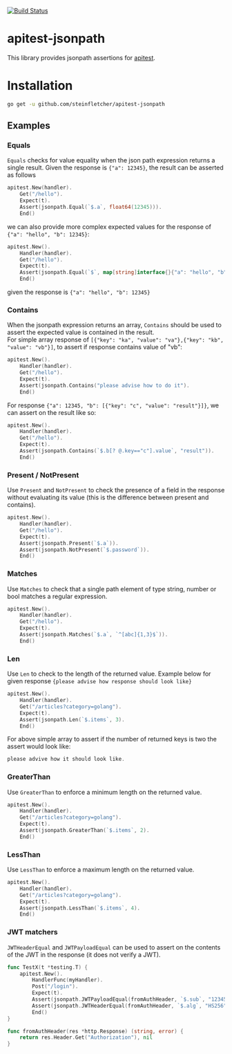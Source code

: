 [![Build Status](https://travis-ci.org/steinfletcher/apitest-jsonpath.svg?branch=master)](https://travis-ci.org/steinfletcher/apitest-jsonpath)

# apitest-jsonpath

This library provides jsonpath assertions for [apitest](https://github.com/steinfletcher/apitest).

# Installation

```bash
go get -u github.com/steinfletcher/apitest-jsonpath
```

## Examples

### Equals

`Equals` checks for value equality when the json path expression returns a single result. Given the response is `{"a": 12345}`, the result can be asserted as follows

```go
apitest.New(handler).
	Get("/hello").
	Expect(t).
	Assert(jsonpath.Equal(`$.a`, float64(12345))).
	End()
```

we can also provide more complex expected values for the response of `{"a": "hello", "b": 12345}`:

```go
apitest.New().
	Handler(handler).
	Get("/hello").
	Expect(t).
	Assert(jsonpath.Equal(`$`, map[string]interface{}{"a": "hello", "b": float64(12345)})).
	End()
```

given the response is `{"a": "hello", "b": 12345}`

### Contains

When the jsonpath expression returns an array, `Contains` should be used to assert the expected value is contained in the result. <br/>
For simple array response of `[{"key": "ka", "value": "va"},{"key": "kb", "value": "vb"}]`, to assert if response contains value of "vb":
```go
apitest.New().
	Handler(handler).
	Get("/hello").
	Expect(t).
	Assert(jsonpath.Contains("please advise how to do it").
	End()
```

For response `{"a": 12345, "b": [{"key": "c", "value": "result"}]}`, we can assert on the result like so:

```go
apitest.New().
	Handler(handler).
	Get("/hello").
	Expect(t).
	Assert(jsonpath.Contains(`$.b[? @.key=="c"].value`, "result")).
	End()
```

### Present / NotPresent

Use `Present` and `NotPresent` to check the presence of a field in the response without evaluating its value (this is the difference between present and contains).

```go
apitest.New().
	Handler(handler).
	Get("/hello").
	Expect(t).
	Assert(jsonpath.Present(`$.a`)).
	Assert(jsonpath.NotPresent(`$.password`)).
	End()
```

### Matches

Use `Matches` to check that a single path element of type string, number or bool matches a regular expression.

```go
apitest.New().
	Handler(handler).
	Get("/hello").
	Expect(t).
	Assert(jsonpath.Matches(`$.a`, `^[abc]{1,3}$`)).
	End()
```

### Len

Use `Len` to check to the length of the returned value. Example below for given response `{please advise how response should look like}`

```go
apitest.New().
	Handler(handler).
	Get("/articles?category=golang").
	Expect(t).
	Assert(jsonpath.Len(`$.items`, 3).
	End()
```

For above simple array to assert if the number of returned keys is two the assert would look like:
```go
please advive how it should look like.
```

### GreaterThan

Use `GreaterThan` to enforce a minimum length on the returned value.

```go
apitest.New().
	Handler(handler).
	Get("/articles?category=golang").
	Expect(t).
	Assert(jsonpath.GreaterThan(`$.items`, 2).
	End()
```

### LessThan

Use `LessThan` to enforce a maximum length on the returned value.

```go
apitest.New().
	Handler(handler).
	Get("/articles?category=golang").
	Expect(t).
	Assert(jsonpath.LessThan(`$.items`, 4).
	End()
```

### JWT matchers

`JWTHeaderEqual` and `JWTPayloadEqual` can be used to assert on the contents of the JWT in the response (it does not verify a JWT).

```go
func TestX(t *testing.T) {
	apitest.New().
		HandlerFunc(myHandler).
		Post("/login").
		Expect(t).
		Assert(jsonpath.JWTPayloadEqual(fromAuthHeader, `$.sub`, "1234567890")).
		Assert(jsonpath.JWTHeaderEqual(fromAuthHeader, `$.alg`, "HS256")).
		End()
}

func fromAuthHeader(res *http.Response) (string, error) {
	return res.Header.Get("Authorization"), nil
}
```